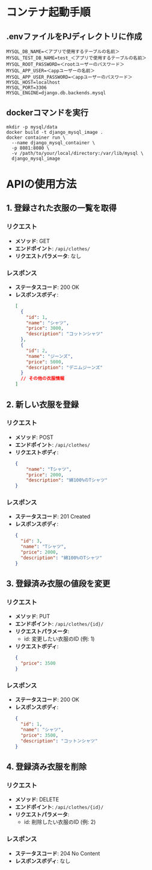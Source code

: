 # コンテナ起動手順

## .envファイルをPJディレクトリに作成
```
MYSQL_DB_NAME=＜アプリで使用するテーブルの名前＞
MYSQL_TEST_DB_NAME=test_＜アプリで使用するテーブルの名前＞
MYSQL_ROOT_PASSWORD=＜rootユーザーのパスワード＞
MYSQL_APP_USER=＜appユーザーの名前＞
MYSQL_APP_USER_PASSWORD=＜appユーザーのパスワード＞
MYSQL_HOST=localhost
MYSQL_PORT=3306
MYSQL_ENGINE=django.db.backends.mysql
```

## dockerコマンドを実行
```
mkdir -p mysql/data
docker build -t django_mysql_image .
docker container run \
  --name django_mysql_container \
  -p 8081:8080 \
  -v /path/to/your/local/directory:/var/lib/mysql \
  django_mysql_image
```

# APIの使用方法

## 1. 登録された衣服の一覧を取得

### リクエスト
- **メソッド**: GET
- **エンドポイント**: `/api/clothes/`
- **リクエストパラメータ**: なし

### レスポンス
- **ステータスコード**: 200 OK
- **レスポンスボディ**:
    ```json
    [
      {
        "id": 1,
        "name": "シャツ",
        "price": 3000,
        "description": "コットンシャツ"
      },
      {
        "id": 2,
        "name": "ジーンズ",
        "price": 5000,
        "description": "デニムジーンズ"
      }
      // その他の衣服情報
    ]
    ```

## 2. 新しい衣服を登録

### リクエスト
- **メソッド**: POST
- **エンドポイント**: `/api/clothes/`
- **リクエストボディ**:
    ```json
    {
        "name": "Tシャツ",
        "price": 2000,
        "description": "綿100%のTシャツ"
    }
    ```

### レスポンス
- **ステータスコード**: 201 Created
- **レスポンスボディ**:
    ```json
    {
      "id": 3,
      "name": "Tシャツ",
      "price": 2000,
      "description": "綿100%のTシャツ"
    }
    ```

## 3. 登録済み衣服の値段を変更

### リクエスト
- **メソッド**: PUT
- **エンドポイント**: `/api/clothes/{id}/`
- **リクエストパラメータ**:
  - id: 変更したい衣服のID (例: 1)
- **リクエストボディ**:
    ```json
    {
      "price": 3500
    }
    ```

### レスポンス
- **ステータスコード**: 200 OK
- **レスポンスボディ**:
    ```json
    {
      "id": 1,
      "name": "シャツ",
      "price": 3500,
      "description": "コットンシャツ"
    }
    ```

## 4. 登録済み衣服を削除

### リクエスト
- **メソッド**: DELETE
- **エンドポイント**: `/api/clothes/{id}/`
- **リクエストパラメータ**:
  - id: 削除したい衣服のID (例: 2)

### レスポンス
- **ステータスコード**: 204 No Content
- **レスポンスボディ**: なし
